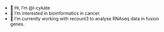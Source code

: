 - 👋 Hi, I’m @l-cykate
- 👀 I’m interested in bioinformatics in cancer.
- 🌱 I’m currently working with recount3 to analyse RNAseq data in fusion genes.


<!---
l-cykate/l-cykate is a ✨ special ✨ repository because its `README.md` (this file) appears on your GitHub profile.
You can click the Preview link to take a look at your changes.
--->
